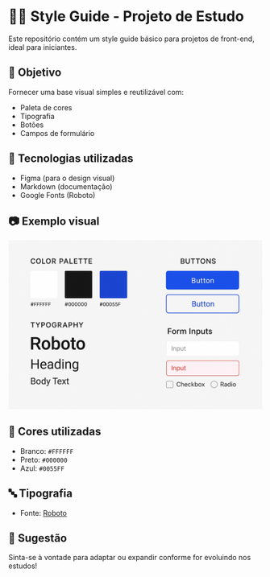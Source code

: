 # 🧑‍🎨 Style Guide - Projeto de Estudo

Este repositório contém um style guide básico para projetos de front-end, ideal para iniciantes.

## 🎯 Objetivo

Fornecer uma base visual simples e reutilizável com:

- Paleta de cores
- Tipografia
- Botões
- Campos de formulário

## 🧰 Tecnologias utilizadas

- Figma (para o design visual)
- Markdown (documentação)
- Google Fonts (Roboto)

## 📷 Exemplo visual

![Exemplo de style guide](./A_style_guide_image_displays_design_elements_on_a_.png)

## 🎨 Cores utilizadas

- Branco: `#FFFFFF`
- Preto: `#000000`
- Azul: `#0055FF`

## 🔤 Tipografia

- Fonte: [Roboto](https://fonts.google.com/specimen/Roboto)

## 🧪 Sugestão

Sinta-se à vontade para adaptar ou expandir conforme for evoluindo nos estudos!
